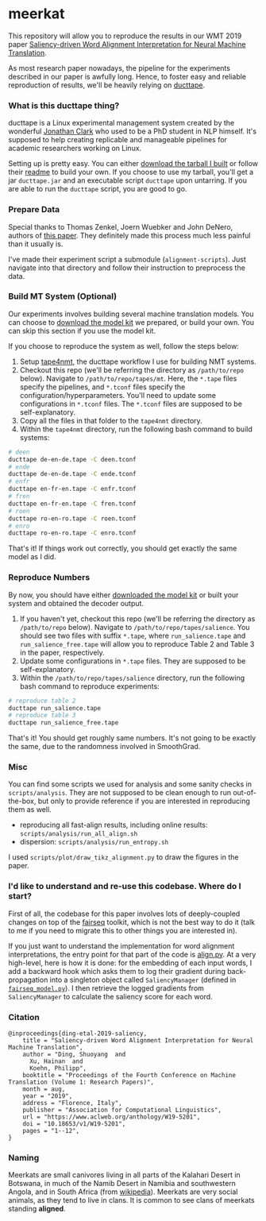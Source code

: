 # meerkat

This repository will allow you to reproduce the results in our WMT 2019 paper [Saliency-driven Word Alignment Interpretation for Neural Machine Translation](https://arxiv.org/pdf/1906.10282.pdf).

As most research paper nowadays, the pipeline for the experiments described in our paper is awfully long.
Hence, to foster easy and reliable reproduction of results, we'll be heavily relying on [ducttape](https://github.com/jhclark/ducttape).

### What is this ducttape thing?

ducttape is a Linux experimental management system created by the wonderful [Jonathan Clark](http://www.cs.cmu.edu/~jhclark/) who used to be a PhD student in NLP himself.
It's supposed to help creating replicable and manageable pipelines for academic researchers working on Linux.

Setting up is pretty easy. You can either [download the tarball I built](http://cs.jhu.edu/~sding/downloads/ducttape.tar) or follow their [readme](https://github.com/jhclark/ducttape) to build your own.
If you choose to use my tarball, you'll get a jar `ducttape.jar` and an executable script `ducttape` upon untarring.
If you are able to run the `ducttape` script, you are good to go.

### Prepare Data

Special thanks to Thomas Zenkel, Joern Wuebker and John DeNero, authors of [this paper](https://arxiv.org/abs/1901.11359). They definitely made this process much less painful than it usually is.

I've made their experiment script a submodule (`alignment-scripts`).
Just navigate into that directory and follow their instruction to preprocess the data.

### Build MT System (Optional)

Our experiments involves building several machine translation models.
You can choose to [download the model kit](http://cs.jhu.edu/~sding/downloads/model_kit.tgz) we prepared, or build your own.
You can skip this section if you use the model kit.

If you choose to reproduce the system as well, follow the steps below:

1. Setup [tape4nmt](https://github.com/shuoyangd/tape4nmt), the ducttape workflow I use for building NMT systems.
2. Checkout this repo (we'll be referring the directory as `/path/to/repo` below). Navigate to `/path/to/repo/tapes/mt`. Here, the `*.tape` files specify the pipelines, and `*.tconf` files specify the configuration/hyperparameters. You'll need to update some configurations in `*.tconf` files. The `*.tconf` files are supposed to be self-explanatory.
3. Copy all the files in that folder to the `tape4nmt` directory.
4. Within the `tape4nmt` directory, run the following bash command to build systems:

```bash
# deen
ducttape de-en-de.tape -C deen.tconf
# ende
ducttape de-en-de.tape -C ende.tconf
# enfr
ducttape en-fr-en.tape -C enfr.tconf
# fren
ducttape en-fr-en.tape -C fren.tconf
# roen
ducttape ro-en-ro.tape -C roen.tconf
# enro
ducttape ro-en-ro.tape -C enro.tconf
```

That's it! If things work out correctly, you should get exactly the same model as I did.

### Reproduce Numbers

By now, you should have either [downloaded the model kit](http://cs.jhu.edu/~sding/downloads/model_kit.tgz) or built your system and obtained the decoder output.

1. If you haven't yet, checkout this repo (we'll be referring the directory as `/path/to/repo` below). Navigate to `/path/to/repo/tapes/salience`. You should see two files with suffix `*.tape`, where `run_salience.tape` and `run_salience_free.tape` will allow you to reproduce Table 2 and Table 3 in the paper, respectively.
2. Update some configurations in `*.tape` files. They are supposed to be self-explanatory.
3. Within the `/path/to/repo/tapes/salience` directory, run the following bash command to reproduce experiments:

```bash
# reproduce table 2
ducttape run_salience.tape
# reproduce table 3
ducttape run_salience_free.tape
```

That's it! You should get roughly same numbers. It's not going to be exactly the same, due to the randomness involved in SmoothGrad.

### Misc

You can find some scripts we used for analysis and some sanity checks in `scripts/analysis`.
They are not supposed to be clean enough to run out-of-the-box, but only to provide reference if you are interested in reproducing them as well.

+ reproducing all fast-align results, including online results: `scripts/analysis/run_all_align.sh`
+ dispersion: `scripts/analysis/run_entropy.sh`

I used `scripts/plot/draw_tikz_alignment.py` to draw the figures in the paper.

### I'd like to understand and re-use this codebase. Where do I start?

First of all, the codebase for this paper involves lots of deeply-coupled changes on top of the [fairseq](https://github.com/pytorch/fairseq) toolkit, which is not the best way to do it (talk to me if you need to migrate this to other things you are interested in).

If you just want to understand the implementation for word alignment interpretations, the entry point for that part of the code is [align.py](https://github.com/shuoyangd/fairseq/blob/ff3eaf96639fc077686aa01f889f6253f6012cd3/align.py).
At a very high-level, here is how it is done: for the embedding of each input words, I add a backward hook which asks them to log their gradient during back-propagation into a singleton object called `SaliencyManager` (defined in [`fairseq_model.py`](https://github.com/shuoyangd/fairseq/blob/ff3eaf96639fc077686aa01f889f6253f6012cd3/fairseq/models/fairseq_model.py)).
I then retrieve the logged gradients from `SaliencyManager` to calculate the saliency score for each word.

### Citation

```
@inproceedings{ding-etal-2019-saliency,
    title = "Saliency-driven Word Alignment Interpretation for Neural Machine Translation",
    author = "Ding, Shuoyang  and
      Xu, Hainan  and
      Koehn, Philipp",
    booktitle = "Proceedings of the Fourth Conference on Machine Translation (Volume 1: Research Papers)",
    month = aug,
    year = "2019",
    address = "Florence, Italy",
    publisher = "Association for Computational Linguistics",
    url = "https://www.aclweb.org/anthology/W19-5201",
    doi = "10.18653/v1/W19-5201",
    pages = "1--12",
}
```

### Naming

Meerkats are small canivores living in all parts of the Kalahari Desert in Botswana, in much of the Namib Desert in Namibia and southwestern Angola, and in South Africa (from [wikipedia](https://en.wikipedia.org/wiki/Meerkat)). Meerkats are very social animals, as they tend to live in clans. It is common to see clans of meerkats standing **aligned**.
